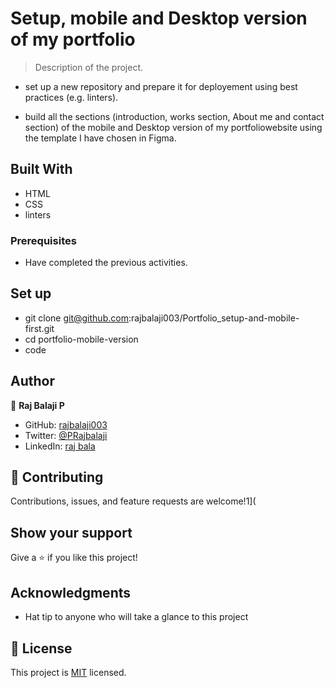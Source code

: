 # Setup, mobile and Desktop version of my portfolio

> Description of the project.

- set up a new repository and prepare it for deployement using best practices (e.g. linters).

- build all the sections (introduction, works section, About me and contact section) of the mobile and Desktop version of my portfoliowebsite using the template I have chosen in Figma.

## Built With

- HTML
- CSS
- linters

### Prerequisites

- Have completed the previous activities.

## Set up

- git clone git@github.com:rajbalaji003/Portfolio_setup-and-mobile-first.git
- cd portfolio-mobile-version
- code

## Author

👤 **Raj Balaji P**

- GitHub: [rajbalaji003](https://github.com/rajbalaji003)
- Twitter: [@PRajbalaji](https://twitter.com/PRajbalaji)
- LinkedIn: [raj bala](https://www.linkedin.com/in/raj-bala-811474a8/)

## 🤝 Contributing

Contributions, issues, and feature requests are welcome!1](


## Show your support

Give a ⭐️ if you like this project!

## Acknowledgments

- Hat tip to anyone who will take a glance to this project

## 📝 License

This project is [MIT](./MIT.md) licensed.